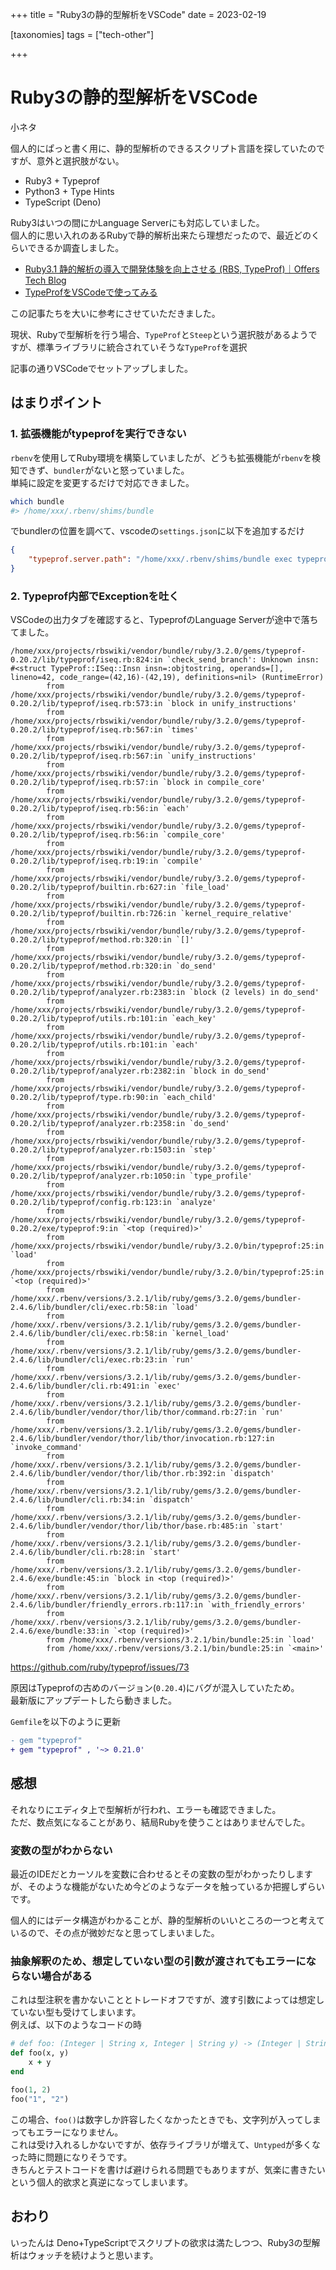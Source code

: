 +++
title = "Ruby3の静的型解析をVSCode"
date = 2023-02-19

[taxonomies]
tags = ["tech-other"]

+++

# Ruby3の静的型解析をVSCode

小ネタ

個人的にぱっと書く用に、静的型解析のできるスクリプト言語を探していたのですが、意外と選択肢がない。

- Ruby3 + Typeprof
- Python3 + Type Hints
- TypeScript (Deno)

Ruby3はいつの間にかLanguage Serverにも対応していました。  
個人的に思い入れのあるRubyで静的解析出来たら理想だったので、最近どのくらいできるか調査しました。  

<!-- more -->

- [Ruby3.1 静的解析の導入で開発体験を向上させる (RBS, TypeProf)｜Offers Tech Blog](https://zenn.dev/offers/articles/20220509-ruby3-type-interpretation)
- [TypeProfをVSCodeで使ってみる](https://zenn.dev/razokulover/scraps/9aebac9a0fc31c)

この記事たちを大いに参考にさせていただきました。

現状、Rubyで型解析を行う場合、`TypeProf`と`Steep`という選択肢があるようですが、標準ライブラリに統合されていそうな`TypeProf`を選択

記事の通りVSCodeでセットアップしました。

## はまりポイント

### 1. 拡張機能がtypeprofを実行できない

`rbenv`を使用してRuby環境を構築していましたが、どうも拡張機能が`rbenv`を検知できず、`bundler`がないと怒っていました。  
単純に設定を変更するだけで対応できました。

```sh
which bundle
#> /home/xxx/.rbenv/shims/bundle
```

でbundlerの位置を調べて、vscodeの`settings.json`に以下を追加するだけ

```json
{
    "typeprof.server.path": "/home/xxx/.rbenv/shims/bundle exec typeprof"
}
```

### 2. Typeprof内部でExceptionを吐く

VSCodeの出力タブを確認すると、TypeprofのLanguage Serverが途中で落ちてました。

```text
/home/xxx/projects/rbswiki/vendor/bundle/ruby/3.2.0/gems/typeprof-0.20.2/lib/typeprof/iseq.rb:824:in `check_send_branch': Unknown insn: #<struct TypeProf::ISeq::Insn insn=:objtostring, operands=[], lineno=42, code_range=(42,16)-(42,19), definitions=nil> (RuntimeError)
        from /home/xxx/projects/rbswiki/vendor/bundle/ruby/3.2.0/gems/typeprof-0.20.2/lib/typeprof/iseq.rb:573:in `block in unify_instructions'
        from /home/xxx/projects/rbswiki/vendor/bundle/ruby/3.2.0/gems/typeprof-0.20.2/lib/typeprof/iseq.rb:567:in `times'
        from /home/xxx/projects/rbswiki/vendor/bundle/ruby/3.2.0/gems/typeprof-0.20.2/lib/typeprof/iseq.rb:567:in `unify_instructions'
        from /home/xxx/projects/rbswiki/vendor/bundle/ruby/3.2.0/gems/typeprof-0.20.2/lib/typeprof/iseq.rb:57:in `block in compile_core'
        from /home/xxx/projects/rbswiki/vendor/bundle/ruby/3.2.0/gems/typeprof-0.20.2/lib/typeprof/iseq.rb:56:in `each'
        from /home/xxx/projects/rbswiki/vendor/bundle/ruby/3.2.0/gems/typeprof-0.20.2/lib/typeprof/iseq.rb:56:in `compile_core'
        from /home/xxx/projects/rbswiki/vendor/bundle/ruby/3.2.0/gems/typeprof-0.20.2/lib/typeprof/iseq.rb:19:in `compile'
        from /home/xxx/projects/rbswiki/vendor/bundle/ruby/3.2.0/gems/typeprof-0.20.2/lib/typeprof/builtin.rb:627:in `file_load'
        from /home/xxx/projects/rbswiki/vendor/bundle/ruby/3.2.0/gems/typeprof-0.20.2/lib/typeprof/builtin.rb:726:in `kernel_require_relative'
        from /home/xxx/projects/rbswiki/vendor/bundle/ruby/3.2.0/gems/typeprof-0.20.2/lib/typeprof/method.rb:320:in `[]'
        from /home/xxx/projects/rbswiki/vendor/bundle/ruby/3.2.0/gems/typeprof-0.20.2/lib/typeprof/method.rb:320:in `do_send'
        from /home/xxx/projects/rbswiki/vendor/bundle/ruby/3.2.0/gems/typeprof-0.20.2/lib/typeprof/analyzer.rb:2383:in `block (2 levels) in do_send'
        from /home/xxx/projects/rbswiki/vendor/bundle/ruby/3.2.0/gems/typeprof-0.20.2/lib/typeprof/utils.rb:101:in `each_key'
        from /home/xxx/projects/rbswiki/vendor/bundle/ruby/3.2.0/gems/typeprof-0.20.2/lib/typeprof/utils.rb:101:in `each'
        from /home/xxx/projects/rbswiki/vendor/bundle/ruby/3.2.0/gems/typeprof-0.20.2/lib/typeprof/analyzer.rb:2382:in `block in do_send'
        from /home/xxx/projects/rbswiki/vendor/bundle/ruby/3.2.0/gems/typeprof-0.20.2/lib/typeprof/type.rb:90:in `each_child'
        from /home/xxx/projects/rbswiki/vendor/bundle/ruby/3.2.0/gems/typeprof-0.20.2/lib/typeprof/analyzer.rb:2358:in `do_send'
        from /home/xxx/projects/rbswiki/vendor/bundle/ruby/3.2.0/gems/typeprof-0.20.2/lib/typeprof/analyzer.rb:1503:in `step'
        from /home/xxx/projects/rbswiki/vendor/bundle/ruby/3.2.0/gems/typeprof-0.20.2/lib/typeprof/analyzer.rb:1050:in `type_profile'
        from /home/xxx/projects/rbswiki/vendor/bundle/ruby/3.2.0/gems/typeprof-0.20.2/lib/typeprof/config.rb:123:in `analyze'
        from /home/xxx/projects/rbswiki/vendor/bundle/ruby/3.2.0/gems/typeprof-0.20.2/exe/typeprof:9:in `<top (required)>'
        from /home/xxx/projects/rbswiki/vendor/bundle/ruby/3.2.0/bin/typeprof:25:in `load'
        from /home/xxx/projects/rbswiki/vendor/bundle/ruby/3.2.0/bin/typeprof:25:in `<top (required)>'
        from /home/xxx/.rbenv/versions/3.2.1/lib/ruby/gems/3.2.0/gems/bundler-2.4.6/lib/bundler/cli/exec.rb:58:in `load'
        from /home/xxx/.rbenv/versions/3.2.1/lib/ruby/gems/3.2.0/gems/bundler-2.4.6/lib/bundler/cli/exec.rb:58:in `kernel_load'
        from /home/xxx/.rbenv/versions/3.2.1/lib/ruby/gems/3.2.0/gems/bundler-2.4.6/lib/bundler/cli/exec.rb:23:in `run'
        from /home/xxx/.rbenv/versions/3.2.1/lib/ruby/gems/3.2.0/gems/bundler-2.4.6/lib/bundler/cli.rb:491:in `exec'
        from /home/xxx/.rbenv/versions/3.2.1/lib/ruby/gems/3.2.0/gems/bundler-2.4.6/lib/bundler/vendor/thor/lib/thor/command.rb:27:in `run'
        from /home/xxx/.rbenv/versions/3.2.1/lib/ruby/gems/3.2.0/gems/bundler-2.4.6/lib/bundler/vendor/thor/lib/thor/invocation.rb:127:in `invoke_command'
        from /home/xxx/.rbenv/versions/3.2.1/lib/ruby/gems/3.2.0/gems/bundler-2.4.6/lib/bundler/vendor/thor/lib/thor.rb:392:in `dispatch'
        from /home/xxx/.rbenv/versions/3.2.1/lib/ruby/gems/3.2.0/gems/bundler-2.4.6/lib/bundler/cli.rb:34:in `dispatch'
        from /home/xxx/.rbenv/versions/3.2.1/lib/ruby/gems/3.2.0/gems/bundler-2.4.6/lib/bundler/vendor/thor/lib/thor/base.rb:485:in `start'
        from /home/xxx/.rbenv/versions/3.2.1/lib/ruby/gems/3.2.0/gems/bundler-2.4.6/lib/bundler/cli.rb:28:in `start'
        from /home/xxx/.rbenv/versions/3.2.1/lib/ruby/gems/3.2.0/gems/bundler-2.4.6/exe/bundle:45:in `block in <top (required)>'
        from /home/xxx/.rbenv/versions/3.2.1/lib/ruby/gems/3.2.0/gems/bundler-2.4.6/lib/bundler/friendly_errors.rb:117:in `with_friendly_errors'
        from /home/xxx/.rbenv/versions/3.2.1/lib/ruby/gems/3.2.0/gems/bundler-2.4.6/exe/bundle:33:in `<top (required)>'
        from /home/xxx/.rbenv/versions/3.2.1/bin/bundle:25:in `load'
        from /home/xxx/.rbenv/versions/3.2.1/bin/bundle:25:in `<main>'
```

<https://github.com/ruby/typeprof/issues/73>

原因はTypeprofの古めのバージョン(`0.20.4`)にバグが混入していたため。  
最新版にアップデートしたら動きました。

`Gemfile`を以下のように更新

```diff
- gem "typeprof"
+ gem "typeprof" , '~> 0.21.0'
```

## 感想

それなりにエディタ上で型解析が行われ、エラーも確認できました。  
ただ、数点気になることがあり、結局Rubyを使うことはありませんでした。

### 変数の型がわからない

最近のIDEだとカーソルを変数に合わせるとその変数の型がわかったりしますが、そのような機能がないため今どのようなデータを触っているか把握しずらいです。

個人的にはデータ構造がわかることが、静的型解析のいいところの一つと考えているので、その点が微妙だなと思ってしまいました。

### 抽象解釈のため、想定していない型の引数が渡されてもエラーにならない場合がある

これは型注釈を書かないこととトレードオフですが、渡す引数によっては想定していない型も受けてしまいます。  
例えば、以下のようなコードの時

```ruby
# def foo: (Integer | String x, Integer | String y) -> (Integer | String)
def foo(x, y)
    x + y
end

foo(1, 2)
foo("1", "2")
```

この場合、`foo()`は数字しか許容したくなかったときでも、文字列が入ってしまってもエラーになりません。  
これは受け入れるしかないですが、依存ライブラリが増えて、`Untyped`が多くなった時に問題になりそうです。  
きちんとテストコードを書けば避けられる問題でもありますが、気楽に書きたいという個人的欲求と真逆になってしまいます。

## おわり

いったんは Deno+TypeScriptでスクリプトの欲求は満たしつつ、Ruby3の型解析はウォッチを続けようと思います。
